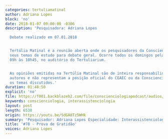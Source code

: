 ```yaml
---
categories: tertuliamatinal
author: Adriana Lopes
block: 'no'
date: 2018-01-07 09:00:00 -0306
description: 'Pesquisadora: Adriana Lopes

  Debate realizado em 07.01.2018


  Tertúlia Matinal é a reunião aberta onde os pesquisadores da Conscienciologia apresentam
  seus temas de estudo para debate geral. Ocorre todos os domingos pela manhã, das
  09h às 10h45, no auditório do Tertuliarium.


  As opiniões emitidas na Tertúlia Matinal são de inteira responsabilidade de seus
  autores e não representam a posição oficial do CEAEC ou da Conscienciologia sobre
  os temas discutidos.'
duration: 01:48:50
explicit: 'no'
file: https://f001.backblazeb2.com/file/conscienciologiapodcast/audios/SdGA8Tz5WHk.m4a
keywords: conscienciologia, interassistenciologia
layout: post
length: 6530
origin: https://youtu.be/SdGA8Tz5WHk
summary: 'Pesquisador: Adriana Lopes Especialidade: Interassistenciologia'
title: '#78 - Prova de Gratidão'
voices: Adriana Lopes
---
```

